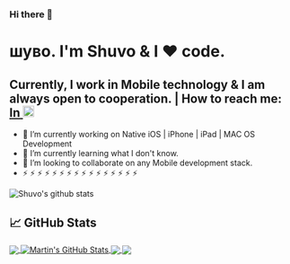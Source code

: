 ### Hi there 👋
<h1>шуво. I'm Shuvo & I ❤️ code.</h1>
<h2>Currently, I work in Mobile technology & I am always open to cooperation. | How to reach me: <a href="https://www.linkedin.com/in/shuv0karmakar/">In <img src="https://cdn.business2community.com/wp-content/uploads/2016/02/View-my-LinkedIn-profile-image-3-300x140.png.png" width="20"></a></h4>

- 🔭 I’m currently working on Native iOS | iPhone | iPad | MAC OS Development
- 🌱 I’m currently learning what I don't know.
- 👯 I’m looking to collaborate on any Mobile development stack.
- ⚡ ⚡ ⚡ ⚡ ⚡ ⚡ ⚡ ⚡ ⚡ ⚡ ⚡ ⚡ ⚡ ⚡ ⚡ ⚡

![Shuvo's github stats](https://github-readme-stats.vercel.app/api?username=shuvokr&show_icons=true&theme=dracula&hide=stars,issues)

## &#x1f4c8; GitHub Stats

<a href="https://github.com/MartinHeinz/MartinHeinz">
  <img align="center" src="https://github-readme-stats.vercel.app/api/top-langs/?username=shuvokr&hide=java,html,tex&title_color=ffffff&text_color=c9cacc&icon_color=2bbc8a&bg_color=1d1f21&langs_count=3" />
</a>
<a href="https://github.com/MartinHeinz/MartinHeinz">
  <img align="center" src="https://github-readme-stats.vercel.app/api?username=shuvokr&show_icons=true&line_height=27&count_private=true&title_color=ffffff&text_color=c9cacc&icon_color=2bbc8a&bg_color=1d1f21" alt="Martin's GitHub Stats" />
</a>

<a href="https://github.com/MartinHeinz/python-project-blueprint">
  <img align="center" src="https://github-readme-stats.vercel.app/api/pin/?username=shuvokr&repo=python-project-blueprint&title_color=ffffff&text_color=c9cacc&icon_color=2bbc8a&bg_color=1d1f21" />
</a>


<a href="https://github.com/MartinHeinz/go-project-blueprint">
  <img align="center" src="https://github-readme-stats.vercel.app/api/pin/?username=shuvokr&repo=go-project-blueprint&title_color=ffffff&text_color=c9cacc&icon_color=2bbc8a&bg_color=1d1f21" />
</a>    
